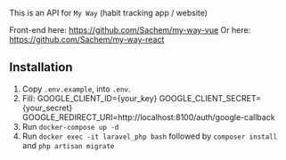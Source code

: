 This is an API for `My Way` (habit tracking app / website)

Front-end here: https://github.com/Sachem/my-way-vue
Or here: https://github.com/Sachem/my-way-react

## Installation

1. Copy `.env.example`, into `.env`. 
2. Fill:
    GOOGLE_CLIENT_ID={your_key}
    GOOGLE_CLIENT_SECRET={your_secret}
    GOOGLE_REDIRECT_URI=http://localhost:8100/auth/google-callback
3. Run `docker-compose up -d`
4. Run `docker exec -it laravel_php bash` followed by `composer install` and `php artisan migrate`


